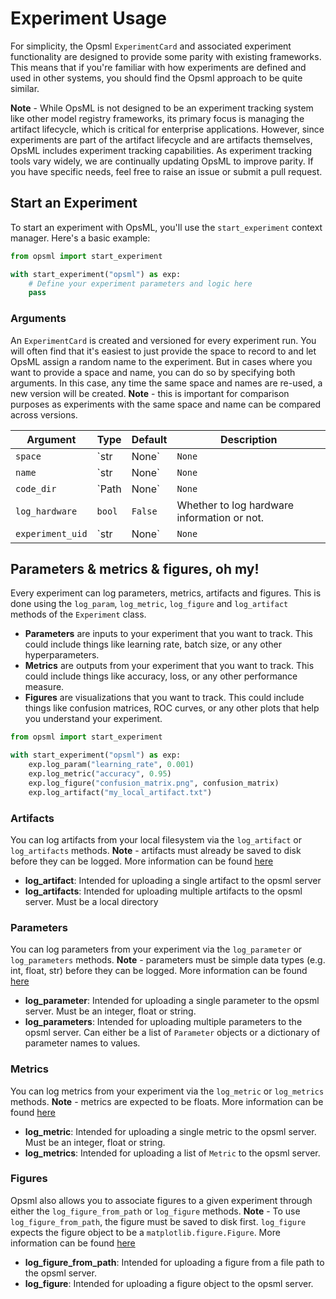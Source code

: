 # Experiment Usage

For simplicity, the Opsml `ExperimentCard` and associated experiment functionality are designed to provide some parity with existing frameworks. This means that if you're familiar with how experiments are defined and used in other systems, you should find the Opsml approach to be quite similar.

**Note** - While OpsML is not designed to be an experiment tracking system like other model registry frameworks, its primary focus is managing the artifact lifecycle, which is critical for enterprise applications. However, since experiments are part of the artifact lifecycle and are artifacts themselves, OpsML includes experiment tracking capabilities. As experiment tracking tools vary widely, we are continually updating OpsML to improve parity. If you have specific needs, feel free to raise an issue or submit a pull request.


## Start an Experiment

To start an experiment with OpsML, you'll use the `start_experiment` context manager. Here's a basic example:

```python
from opsml import start_experiment

with start_experiment("opsml") as exp:
    # Define your experiment parameters and logic here
    pass
```

### Arguments

An `ExperimentCard` is created and versioned for every experiment run. You will often find that it's easiest to just provide the space to record to and let OpsML assign a random name to the experiment.
But in cases where you want to provide a space and name, you can do so by specifying both arguments. In this case, any time the same space and names are re-used, a new version will be created. **Note** - this is important for comparison purposes as experiments with the same space and name can be compared across versions.

| Argument         | Type                  | Default       | Description                                                   |
|------------------|-----------------------|---------------|---------------------------------------------------------------|
| `space`          | `str | None`         | `None`        | Space to associate with the `ExperimentCard`.                |
| `name`           | `str | None`         | `None`        | Name to associate with the `ExperimentCard`. Defaults to random name    |
| `code_dir`       | `Path | None`        | `None`        | Directory to log code from.                                   |
| `log_hardware`   | `bool`               | `False`       | Whether to log hardware information or not.                   |
| `experiment_uid` | `str | None`         | `None`        | Experiment UID. If provided, the experiment will be loaded from the server. |


## Parameters & metrics & figures, oh my!

Every experiment can log parameters, metrics, artifacts and figures. This is done using the `log_param`, `log_metric`, `log_figure` and `log_artifact` methods of the `Experiment` class.

- **Parameters** are inputs to your experiment that you want to track. This could include things like learning rate, batch size, or any other hyperparameters.
- **Metrics** are outputs from your experiment that you want to track. This could include things like accuracy, loss, or any other performance measure.
- **Figures** are visualizations that you want to track. This could include things like confusion matrices, ROC curves, or any other plots that help you understand your experiment.

```python
from opsml import start_experiment

with start_experiment("opsml") as exp:
    exp.log_param("learning_rate", 0.001)
    exp.log_metric("accuracy", 0.95)
    exp.log_figure("confusion_matrix.png", confusion_matrix)
    exp.log_artifact("my_local_artifact.txt")
```

### Artifacts

You can log artifacts from your local filesystem via the `log_artifact` or `log_artifacts` methods. **Note** - artifacts must already be saved to disk before they can be logged. More information can be found [here](../../api/experiment.md#opsml.experiment._experiment.Experiment.log_artifact)

- **log_artifact**: Intended for uploading a single artifact to the opsml server
- **log_artifacts**: Intended for uploading multiple artifacts to the opsml server. Must be a local directory

### Parameters

You can log parameters from your experiment via the `log_parameter` or `log_parameters` methods. **Note** - parameters must be simple data types (e.g. int, float, str) before they can be logged. More information can be found [here](../../api/experiment.md#opsml.experiment._experiment.Experiment.log_parameter)

- **log_parameter**: Intended for uploading a single parameter to the opsml server. Must be an integer, float or string.
- **log_parameters**: Intended for uploading multiple parameters to the opsml server. Can either be a list of `Parameter` objects or a dictionary of parameter names to values.


### Metrics

You can log metrics from your experiment via the `log_metric` or `log_metrics` methods. **Note** - metrics are expected to be floats. More information can be found [here](../../api/experiment.md#opsml.experiment._experiment.Experiment.log_metric)

- **log_metric**: Intended for uploading a single metric to the opsml server. Must be an integer, float or string.
- **log_metrics**: Intended for uploading a list of `Metric` to the opsml server.

### Figures

Opsml also allows you to associate figures to a given experiment through either the `log_figure_from_path` or `log_figure` methods. **Note** - To use `log_figure_from_path`, the figure must be saved to disk first. `log_figure` expects the figure object to be a `matplotlib.figure.Figure`. More information can be found [here](../../api/experiment.md#opsml.experiment._experiment.Experiment.log_figure)

- **log_figure_from_path**: Intended for uploading a figure from a file path to the opsml server.
- **log_figure**: Intended for uploading a figure object to the opsml server.
